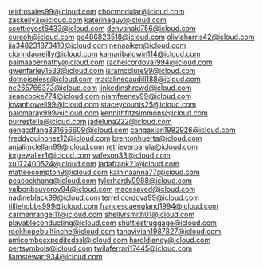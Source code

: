 reidrosales99@icloud.com
chocmodular@icloud.com
zackelly3@icloud.com
katerineguy@icloud.com
scottieyost6433@icloud.com
denvanaki756@icloud.com
euraoh@icloud.com
ge486823518@icloud.com
oliviaharris42@icloud.com
jia348231873410@icloud.com
nenaaiken@icloud.com
clorindaoreilly@icloud.com
kamaribaldwin114@icloud.com
palmaabernathy@icloud.com
rachelcordova1994@icloud.com
gwenfarley1533@icloud.com
isramcclure99@icloud.com
dotnoiseless@icloud.com
madalinecaudill188@icloud.com
ne265766373@icloud.com
linkedinshrewd@icloud.com
seancooke774@icloud.com
niamfeeney99@icloud.com
jovanhowell99@icloud.com
staceycounts25@icloud.com
palomaray999@icloud.com
kennithfitzsimmons@icloud.com
purrestella@icloud.com
jadeluna222@icloud.com
gengcdfang331656609@icloud.com
cangaxian1982926@icloud.com
freddyquinonez12@icloud.com
brentonhuerta@icloud.com
anjalimclellan99@icloud.com
retrieverparula@icloud.com
jorgewaller1@icloud.com
vafeson33@icloud.com
xu172400524@icloud.com
jadafrank21@icloud.com
matteocompton9@icloud.com
kalninaanna77@icloud.com
peacockhang@icloud.com
tylerhardy9988@icloud.com
valbonbsuvorov94@icloud.com
macesaved@icloud.com
nadineblack99@icloud.com
terrellcordova99@icloud.com
tilliehobbs999@icloud.com
francescaengland1994@icloud.com
carmenrangel11@icloud.com
shellyrsmith01@icloud.com
playableconducting@icloud.com
shuttlestruggage@icloud.com
rookhopebullfinche@icloud.com
tanavivian1987827@icloud.com
amicombeexpeditedssl@icloud.com
haroldlaney@icloud.com
pertsymbols@icloud.com
twilaferrari17445@icloud.com
liamstewart934@icloud.com
